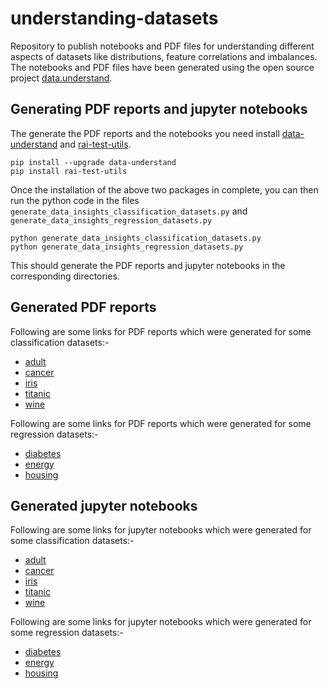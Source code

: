 # understanding-datasets
Repository to publish notebooks and PDF files for understanding different aspects of datasets like distributions, feature correlations and imbalances. The notebooks and PDF files have been generated using the open source project [data.understand](https://github.com/ggupta2005/data.understand).

## Generating PDF reports and jupyter notebooks
The generate the PDF reports and the notebooks you need install [data-understand](https://pypi.org/project/data-understand/) and [rai-test-utils](https://pypi.org/project/rai-test-utils/).

```
pip install --upgrade data-understand
pip install rai-test-utils
```

Once the installation of the above two packages in complete, you can then run the python code in the files `generate_data_insights_classification_datasets.py` and `generate_data_insights_regression_datasets.py`

```
python generate_data_insights_classification_datasets.py
python generate_data_insights_regression_datasets.py
```

This should generate the PDF reports and jupyter notebooks in the corresponding directories.

## Generated PDF reports
Following are some links for PDF reports which were generated for some classification datasets:-
- [adult](https://github.com/ggupta2005/understanding-datasets/blob/master/datasets/classification/adult/adult.csv.pdf)
- [cancer](https://github.com/ggupta2005/understanding-datasets/blob/master/datasets/classification/cancer/cancer.csv.pdf)
- [iris](https://github.com/ggupta2005/understanding-datasets/blob/master/datasets/classification/iris/iris.csv.pdf)
- [titanic](https://github.com/ggupta2005/understanding-datasets/blob/master/datasets/classification/titanic/titanic.csv.pdf)
- [wine](https://github.com/ggupta2005/understanding-datasets/blob/master/datasets/classification/wine/wine.csv.pdf)

Following are some links for PDF reports which were generated for some regression datasets:-
- [diabetes](https://github.com/ggupta2005/understanding-datasets/blob/master/datasets/regression/diabetes/diabetes.csv.pdf)
- [energy](https://github.com/ggupta2005/understanding-datasets/blob/master/datasets/regression/energy/energy.csv.pdf)
- [housing](https://github.com/ggupta2005/understanding-datasets/blob/master/datasets/regression/housing/housing.csv.pdf)

## Generated jupyter notebooks
Following are some links for jupyter notebooks which were generated for some classification datasets:-
- [adult](https://github.com/ggupta2005/understanding-datasets/blob/master/datasets/classification/adult/adult.csv.ipynb)
- [cancer](https://github.com/ggupta2005/understanding-datasets/blob/master/datasets/classification/cancer/cancer.csv.ipynb)
- [iris](https://github.com/ggupta2005/understanding-datasets/blob/master/datasets/classification/iris/iris.csv.ipynb)
- [titanic](https://github.com/ggupta2005/understanding-datasets/blob/master/datasets/classification/titanic/titanic.csv.ipynb)
- [wine](https://github.com/ggupta2005/understanding-datasets/blob/master/datasets/classification/wine/wine.csv.ipynb)

Following are some links for jupyter notebooks which were generated for some regression datasets:-
- [diabetes](https://github.com/ggupta2005/understanding-datasets/blob/master/datasets/regression/diabetes/diabetes.csv.ipynb)
- [energy](https://github.com/ggupta2005/understanding-datasets/blob/master/datasets/regression/energy/energy.csv.ipynb)
- [housing](https://github.com/ggupta2005/understanding-datasets/blob/master/datasets/regression/housing/housing.csv.ipynb)

